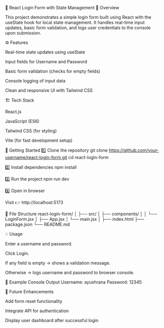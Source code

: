 🧠 React Login Form with State Management
📌 Overview

This project demonstrates a simple login form built using React with the useState hook for local state management.
It handles real-time input updates, basic form validation, and logs user credentials to the console upon submission.

⚙️ Features

Real-time state updates using useState

Input fields for Username and Password

Basic form validation (checks for empty fields)

Console logging of input data

Clean and responsive UI with Tailwind CSS

🏗️ Tech Stack

React.js

JavaScript (ES6)

Tailwind CSS (for styling)

Vite (for fast development setup)

🚀 Getting Started
1️⃣ Clone the repository
git clone https://github.com/your-username/react-login-form.git
cd react-login-form

2️⃣ Install dependencies
npm install

3️⃣ Run the project
npm run dev

4️⃣ Open in browser

Visit 👉 http://localhost:5173

🧩 File Structure
react-login-form/
│
├── src/
│   ├── components/
│   │   └── LoginForm.jsx
│   ├── App.jsx
│   └── main.jsx
│
├── index.html
├── package.json
└── README.md

💡 Usage

Enter a username and password.

Click Login.

If any field is empty → shows a validation message.

Otherwise → logs username and password to browser console.

🧾 Example Console Output
Username: ayushrana
Password: 12345

🧰 Future Enhancements

Add form reset functionality

Integrate API for authentication

Display user dashboard after successful login
